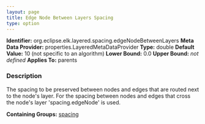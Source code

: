 ```yaml
---
layout: page
title: Edge Node Between Layers Spacing
type: option
---
```


**Identifier:** org.eclipse.elk.layered.spacing.edgeNodeBetweenLayers
**Meta Data Provider:** properties.LayeredMetaDataProvider
**Type:** double
**Default Value:**  10  (not specific to an algorithm)
**Lower Bound:**  0.0
**Upper Bound:** *not defined*
**Applies To:** parents

### Description
The spacing to be preserved between nodes and edges that are routed next to the node's layer. For the spacing between nodes and edges that cross the node's layer 'spacing.edgeNode' is used.

**Containing Groups:** [spacing](org-eclipse-elk-layered-spacing)

